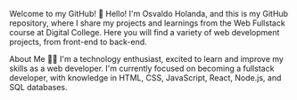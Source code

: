 Welcome to my GitHub! 👋
Hello! I'm Osvaldo Holanda, and this is my GitHub repository, where I share my projects and learnings from the Web Fullstack course at Digital College. Here you will find a variety of web development projects, from front-end to back-end.

About Me 🧑‍💻
I'm a technology enthusiast, excited to learn and improve my skills as a web developer. I'm currently focused on becoming a fullstack developer, with knowledge in HTML, CSS, JavaScript, React, Node.js, and SQL databases.

<!--
**osvaldolimah/osvaldolimah** is a ✨ _special_ ✨ repository because its `README.md` (this file) appears on your GitHub profile.

Here are some ideas to get you started:

- 🔭 I’m currently working on ...
- 🌱 I’m currently learning ...
- 👯 I’m looking to collaborate on ...
- 🤔 I’m looking for help with ...
- 💬 Ask me about ...
- 📫 How to reach me: ...
- 😄 Pronouns: ...
- ⚡ Fun fact: ...
-->
